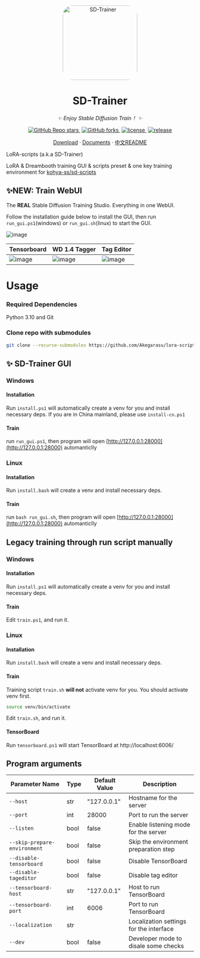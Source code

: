 <div align="center">

<img src="https://github.com/Akegarasu/lora-scripts/assets/36563862/3b177f4a-d92a-4da4-85c8-a0d163061a40" width="200" height="200" alt="SD-Trainer" style="border-radius: 25px">

# SD-Trainer

_✨ Enjoy Stable Diffusion Train！ ✨_

</div>

<p align="center">
  <a href="https://github.com/Akegarasu/lora-scripts" style="margin: 2px;">
    <img alt="GitHub Repo stars" src="https://img.shields.io/github/stars/Akegarasu/lora-scripts">
  </a>
  <a href="https://github.com/Akegarasu/lora-scripts" style="margin: 2px;">
    <img alt="GitHub forks" src="https://img.shields.io/github/forks/Akegarasu/lora-scripts">
  </a>
  <a href="https://raw.githubusercontent.com/Akegarasu/lora-scripts/master/LICENSE" style="margin: 2px;">
    <img src="https://img.shields.io/github/license/Akegarasu/lora-scripts" alt="license">
  </a>
  <a href="https://github.com/Akegarasu/lora-scripts/releases" style="margin: 2px;">
    <img src="https://img.shields.io/github/v/release/Akegarasu/lora-scripts?color=blueviolet&include_prereleases" alt="release">
  </a>
</p>

<p align="center">
  <a href="https://github.com/Akegarasu/lora-scripts/releases">Download</a>
  ·
  <a href="https://github.com/Akegarasu/lora-scripts/blob/main/README.md">Documents</a>
  ·
  <a href="https://github.com/Akegarasu/lora-scripts/blob/main/README-zh.md">中文README</a>
</p>

LoRA-scripts (a.k.a SD-Trainer)

LoRA & Dreambooth training GUI & scripts preset & one key training environment for [kohya-ss/sd-scripts](https://github.com/kohya-ss/sd-scripts.git)

## ✨NEW: Train WebUI

The **REAL** Stable Diffusion Training Studio. Everything in one WebUI.

Follow the installation guide below to install the GUI, then run `run_gui.ps1`(windows) or `run_gui.sh`(linux) to start the GUI.

![image](https://github.com/Akegarasu/lora-scripts/assets/36563862/d3fcf5ad-fb8f-4e1d-81f9-c903376c19c6)

| Tensorboard | WD 1.4 Tagger | Tag Editor |
| ------------ | ------------ | ------------ |
| ![image](https://github.com/Akegarasu/lora-scripts/assets/36563862/b2ac5c36-3edf-43a6-9719-cb00b757fc76) | ![image](https://github.com/Akegarasu/lora-scripts/assets/36563862/9504fad1-7d77-46a7-a68f-91fbbdbc7407) | ![image](https://github.com/Akegarasu/lora-scripts/assets/36563862/4597917b-caa8-4e90-b950-8b01738996f2) |


# Usage

### Required Dependencies

Python 3.10 and Git

### Clone repo with submodules

```sh
git clone --recurse-submodules https://github.com/Akegarasu/lora-scripts
```

## ✨ SD-Trainer GUI

### Windows

#### Installation

Run `install.ps1` will automatically create a venv for you and install necessary deps. 
If you are in China mainland, please use `install-cn.ps1`

#### Train

run `run_gui.ps1`, then program will open [http://127.0.0.1:28000](http://127.0.0.1:28000) automanticlly

### Linux

#### Installation

Run `install.bash` will create a venv and install necessary deps. 

#### Train

run `bash run_gui.sh`, then program will open [http://127.0.0.1:28000](http://127.0.0.1:28000) automanticlly

## Legacy training through run script manually

### Windows

#### Installation

Run `install.ps1` will automatically create a venv for you and install necessary deps.

#### Train

Edit `train.ps1`, and run it.

### Linux

#### Installation

Run `install.bash` will create a venv and install necessary deps.

#### Train

Training script `train.sh` **will not** activate venv for you. You should activate venv first.

```sh
source venv/bin/activate
```

Edit `train.sh`, and run it.

#### TensorBoard

Run `tensorboard.ps1` will start TensorBoard at http://localhost:6006/

## Program arguments

| Parameter Name                | Type  | Default Value | Description                                      |
|-------------------------------|-------|---------------|--------------------------------------------------|
| `--host`                      | str   | "127.0.0.1"   | Hostname for the server                          |
| `--port`                      | int   | 28000         | Port to run the server                           |
| `--listen`                    | bool  | false         | Enable listening mode for the server             |
| `--skip-prepare-environment`  | bool  | false         | Skip the environment preparation step            |
| `--disable-tensorboard`       | bool  | false         | Disable TensorBoard                              |
| `--disable-tageditor`         | bool  | false         | Disable tag editor                               |
| `--tensorboard-host`          | str   | "127.0.0.1"   | Host to run TensorBoard                          |
| `--tensorboard-port`          | int   | 6006          | Port to run TensorBoard                          |
| `--localization`              | str   |               | Localization settings for the interface          |
| `--dev`                       | bool  | false         | Developer mode to disale some checks             |
